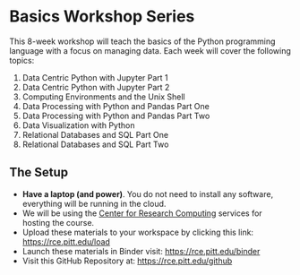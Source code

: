 # Basics Workshop Series

This 8-week workshop will teach the basics of the Python programming language with a focus on managing data. Each week will cover the following topics:


1. Data Centric Python with Jupyter Part 1
2. Data Centric Python with Jupyter Part 2
3. Computing Environments and the Unix Shell
4. Data Processing with Python and Pandas Part One
5. Data Processing with Python and Pandas Part Two
6. Data Visualization with Python
7. Relational Databases and SQL Part One
8. Relational Databases and SQL Part Two


## The Setup

* **Have a laptop (and power)**. You do not need to install any software, everything will be running in the cloud.
* We will be using the [Center for Research Computing](https://crc.pitt.edu/) services for hosting the course.
* Upload these materials to your workspace by clicking this link: https://rce.pitt.edu/load
* Launch these materials in Binder visit: https://rce.pitt.edu/binder
* Visit this GitHub Repository at: https://rce.pitt.edu/github